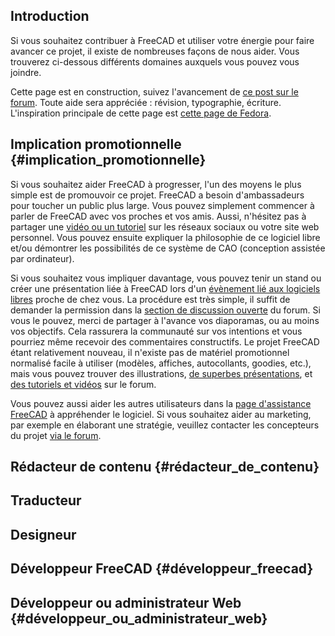 

## Introduction

Si vous souhaitez contribuer à FreeCAD et utiliser votre énergie pour faire avancer ce projet, il existe de nombreuses façons de nous aider. Vous trouverez ci-dessous différents domaines auxquels vous pouvez vous joindre.

Cette page est en construction, suivez l\'avancement de [ce post sur le forum](https://forum.freecadweb.org/viewtopic.php?f=21&t=21533). Toute aide sera appréciée : révision, typographie, écriture. L'inspiration principale de cette page est [cette page de Fedora](https://fedoraproject.org/wiki/Join#People_Person).

## Implication promotionnelle {#implication_promotionnelle}

Si vous souhaitez aider FreeCAD à progresser, l'un des moyens le plus simple est de promouvoir ce projet. FreeCAD a besoin d\'ambassadeurs pour toucher un public plus large. Vous pouvez simplement commencer à parler de FreeCAD avec vos proches et vos amis. Aussi, n\'hésitez pas à partager une [vidéo ou un tutoriel](https://forum.freecadweb.org/viewforum.php?f=36) sur les réseaux sociaux ou votre site web personnel. Vous pouvez ensuite expliquer la philosophie de ce logiciel libre et/ou démontrer les possibilités de ce système de CAO (conception assistée par ordinateur).

Si vous souhaitez vous impliquer davantage, vous pouvez tenir un stand ou créer une présentation liée à FreeCAD lors d\'un [évènement lié aux logiciels libres](https://en.wikipedia.org/wiki/List_of_free-software_events) proche de chez vous. La procédure est très simple, il suffit de demander la permission dans la [section de discussion ouverte](https://forum.freecadweb.org/viewforum.php?f=8) du forum. Si vous le pouvez, merci de partager à l\'avance vos diaporamas, ou au moins vos objectifs. Cela rassurera la communauté sur vos intentions et vous pourriez même recevoir des commentaires constructifs. Le projet FreeCAD étant relativement nouveau, il n'existe pas de matériel promotionnel normalisé facile à utiliser (modèles, affiches, autocollants, goodies, etc.), mais vous pouvez trouver des illustrations, [de superbes présentations](https://forum.freecadweb.org/viewforum.php?f=24), et [des tutoriels et vidéos](https://forum.freecadweb.org/viewforum.php?f=36) sur le forum.

Vous pouvez aussi aider les autres utilisateurs dans la [page d'assistance FreeCAD](https://forum.freecadweb.org/viewforum.php?f=3) à appréhender le logiciel. Si vous souhaitez aider au marketing, par exemple en élaborant une stratégie, veuillez contacter les concepteurs du projet [via le forum](https://forum.freecadweb.org/viewforum.php?f=34).

## Rédacteur de contenu {#rédacteur_de_contenu}

## Traducteur

## Designeur

## Développeur FreeCAD {#développeur_freecad}

## Développeur ou administrateur Web {#développeur_ou_administrateur_web}
